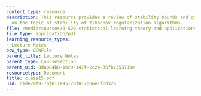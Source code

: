 ```yaml
---
content_type: resource
description: This resource provides a review of stability bounds and gives information
  on the topic of stability of tikhonov regularization algorithms.
file: /media/courses/9-520-statistical-learning-theory-and-applications-spring-2006/c1de7af976f01e9520f87b66e1fcd328_class15.pdf
file_type: application/pdf
learning_resource_types:
- Lecture Notes
ocw_type: OCWFile
parent_title: Lecture Notes
parent_type: CourseSection
parent_uid: 8da084b8-16c9-147f-2c24-36fb7353719e
resourcetype: Document
title: class15.pdf
uid: c1de7af9-76f0-1e95-20f8-7b66e1fcd328
---
```

